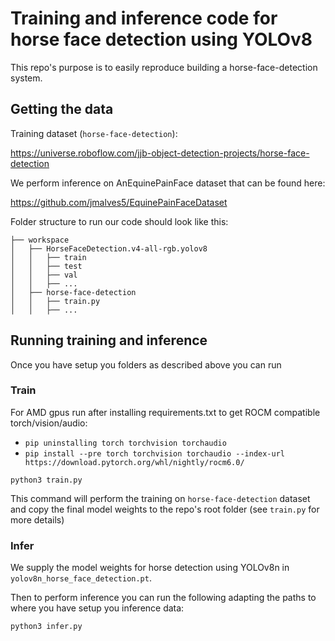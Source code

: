 # Training and inference code for horse face detection using YOLOv8

This repo's purpose is to easily reproduce building a horse-face-detection system.

## Getting the data
Training dataset (`horse-face-detection`):

https://universe.roboflow.com/jjb-object-detection-projects/horse-face-detection

We perform inference on AnEquinePainFace dataset that can be found here: 

https://github.com/jmalves5/EquinePainFaceDataset

Folder structure to run our code should look like this:

```
├── workspace
│   ├── HorseFaceDetection.v4-all-rgb.yolov8
│   │   ├── train
│   │   ├── test
│   │   ├── val
│   │   ├── ...
│   ├── horse-face-detection
│   │   ├── train.py
│   │   ├── ...
```

## Running training and inference

Once you have setup you folders as described above you can run

### Train
For AMD gpus run after installing requirements.txt to get ROCM compatible torch/vision/audio: 
- `pip uninstalling torch torchvision torchaudio` 
- `pip install --pre torch torchvision torchaudio --index-url https://download.pytorch.org/whl/nightly/rocm6.0/` 

```
python3 train.py
```

This command will perform the training on `horse-face-detection` dataset and copy the final model weights to the repo's root folder (see `train.py` for more details)


### Infer
We supply the model weights for horse detection using YOLOv8n in `yolov8n_horse_face_detection.pt`.

Then to perform inference you can run the following adapting the paths to where you have setup you inference data:
```
python3 infer.py
```